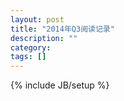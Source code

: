 ```yaml
---
layout: post
title: "2014年Q3阅读记录"
description: ""
category: 
tags: []
---
```

{% include JB/setup %}
